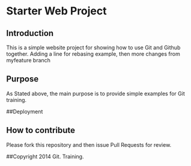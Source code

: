 # Starter Web Project

## Introduction
This is a simple website project for showing how to use Git and Github together. Adding a line for rebasing example, then more changes from myfeature branch

## Purpose
As Stated above, the main purpose is to provide simple examples for Git training.

##Deployment

## How to contribute
Please fork this repository and then issue Pull Requests for review.

##Copyright
2014 Git. Training.